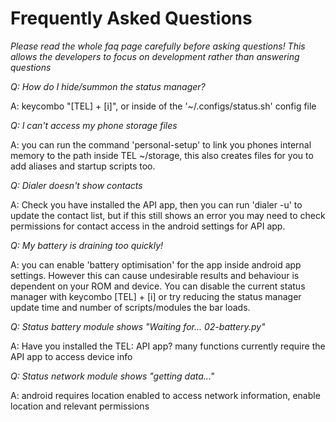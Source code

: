 # Frequently Asked Questions 

_Please read the whole faq page carefully before asking questions! This allows the developers to focus on development rather than answering questions_

*Q: How do I hide/summon the status manager?*

A: keycombo "[TEL] + [i]", or inside of the '~/.configs/status.sh' config file


*Q: I can't access my phone storage files*

A: you can run the command 'personal-setup' to link you phones internal memory to the path inside TEL ~/storage, this also creates files for you to add aliases and startup scripts too.


*Q: Dialer doesn't show contacts*

A: Check you have installed the API app, then you can run 'dialer -u' to update the contact list, but if this still shows an error you may need to check permissions for contact access in the android settings for API app.


*Q: My battery is draining too quickly!*

A: you can enable 'battery optimisation' for the app inside android app settings. However this can cause undesirable results and behaviour is dependent on your ROM and device. You can disable the current status manager with keycombo [TEL] + [i] or try reducing the status manager update time and number of scripts/modules the bar loads.


*Q: Status battery module shows "Waiting for... 02-battery.py"*

A: Have you installed the TEL: API app? many functions currently require the API app to access device info


*Q: Status network module shows "getting data..."*

A: android requires location enabled to access network information, enable location and relevant permissions

